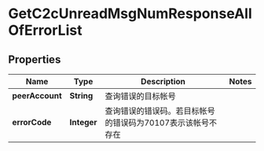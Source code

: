 

# GetC2cUnreadMsgNumResponseAllOfErrorList


## Properties

| Name | Type | Description | Notes |
|------------ | ------------- | ------------- | -------------|
|**peerAccount** | **String** | 查询错误的目标帐号 |  |
|**errorCode** | **Integer** | 查询错误的错误码。若目标帐号的错误码为70107表示该帐号不存在 |  |



